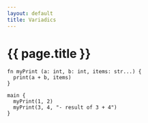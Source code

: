 ```yaml
---
layout: default
title: Variadics
---
```


# {{ page.title }}
```the
fn myPrint (a: int, b: int, items: str...) {
  print(a + b, items)
}

main {
  myPrint(1, 2)
  myPrint(3, 4, "- result of 3 + 4")
}
```
